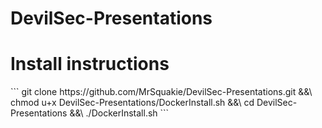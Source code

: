 # DevilSec-Presentations
<h1>Install instructions</h1>
```
git clone https://github.com/MrSquakie/DevilSec-Presentations.git &&\
chmod u+x DevilSec-Presentations/DockerInstall.sh &&\
cd DevilSec-Presentations &&\
./DockerInstall.sh
```
